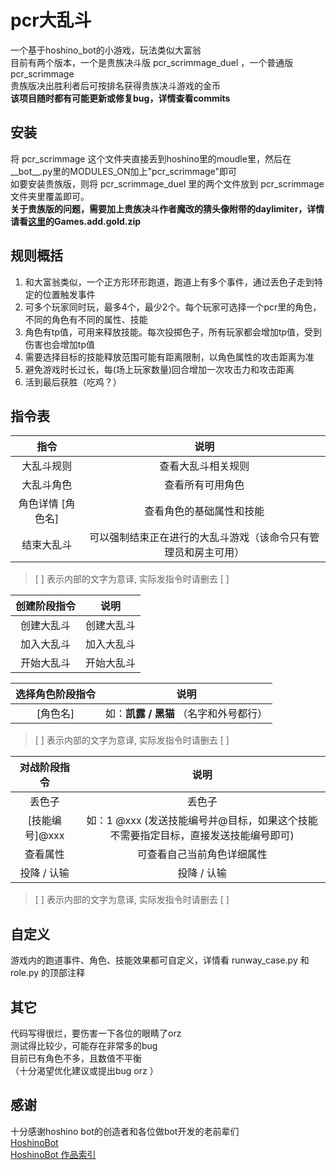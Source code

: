 <!--
 * @Author: eggggi
 * @Date: 2021-06-14 22:27:05
 * @LastEditTime: 2021-06-16 18:05:17
 * @LastEditors: Please set LastEditors
 * @Description: 模块简述
 * @FilePath: \pcr_scrimmage\README.md
-->
# pcr大乱斗
一个基于hoshino_bot的小游戏，玩法类似大富翁<br>
目前有两个版本，一个是贵族决斗版 pcr_scrimmage_duel ，一个普通版 pcr_scrimmage<br>
贵族版决出胜利者后可按排名获得贵族决斗游戏的金币<br>
**该项目随时都有可能更新或修复bug，详情查看commits**

## 安装
将 pcr_scrimmage 这个文件夹直接丢到hoshino里的moudle里，然后在__bot__.py里的MODULES_ON加上"pcr_scrimmage"即可<br>
如要安装贵族版，则将 pcr_scrimmage_duel 里的两个文件放到 pcr_scrimmage 文件夹里覆盖即可。<br>
**关于贵族版的问题，需要加上贵族决斗作者魔改的猜头像附带的daylimiter，详情请看[这里](https://github.com/Rs794613/PcrDuel/releases)的Games.add.gold.zip**

## 规则概括
1. 和大富翁类似，一个正方形环形跑道，跑道上有多个事件，通过丢色子走到特定的位置触发事件
2. 可多个玩家同时玩，最多4个，最少2个。每个玩家可选择一个pcr里的角色，不同的角色有不同的属性、技能
3. 角色有tp值，可用来释放技能。每次投掷色子，所有玩家都会增加tp值，受到伤害也会增加tp值
4. 需要选择目标的技能释放范围可能有距离限制，以角色属性的攻击距离为准
5. 避免游戏时长过长，每(场上玩家数量)回合增加一次攻击力和攻击距离
6. 活到最后获胜（吃鸡？）

## 指令表

|       指令        |                             说明                             |
| :---------------: | :----------------------------------------------------------: |
|    大乱斗规则     |                      查看大乱斗相关规则                      |
|    大乱斗角色     |                       查看所有可用角色                       |
| 角色详情 [角色名] |                   查看角色的基础属性和技能                   |
|    结束大乱斗     | 可以强制结束正在进行的大乱斗游戏（该命令只有管理员和房主可用） |
> [  ] 表示内部的文字为意译, 实际发指令时请删去 [  ]

| 创建阶段指令 |    说明    |
| :----------: | :--------: |
|  创建大乱斗  | 创建大乱斗 |
|  加入大乱斗  | 加入大乱斗 |
|  开始大乱斗  | 开始大乱斗 |

| 选择角色阶段指令 |                  说明                  |
| :--------------: | :------------------------------------: |
|     [角色名]     | 如：**凯露 / 黑猫** （名字和外号都行） |

> [  ] 表示内部的文字为意译, 实际发指令时请删去 [  ]

|  对战阶段指令  |                             说明                             |
| :------------: | :----------------------------------------------------------: |
|     丢色子     |                            丢色子                            |
| [技能编号]@xxx | 如：1 @xxx   (发送技能编号并@目标，如果这个技能不需要指定目标，直接发送技能编号即可) |
|    查看属性    |                  可查看自己当前角色详细属性                  |
|  投降 / 认输   |                         投降 / 认输                          |

> [  ] 表示内部的文字为意译, 实际发指令时请删去 [  ]

## 自定义
游戏内的跑道事件、角色、技能效果都可自定义，详情看 runway_case.py 和 role.py 的顶部注释<br>

## 其它
代码写得很烂，要伤害一下各位的眼睛了orz<br>
测试得比较少，可能存在非常多的bug<br>
目前已有角色不多，且数值不平衡<br>
（十分渴望优化建议或提出bug orz ）

## 感谢
十分感谢hoshino bot的创造者和各位做bot开发的老前辈们<br>
[HoshinoBot](https://github.com/Ice-Cirno/HoshinoBot)<br>
[HoshinoBot 作品索引](https://github.com/pcrbot/HoshinoBot-plugins-index)
